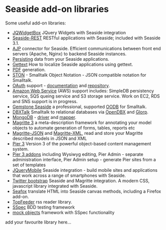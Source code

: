 # Seaside add-on libraries #

Some useful add-on libraries:
  * [JQWidgetBox](http://www.squeaksource.com/JQueryWidgetBox/) JQuery Widgets with Seaside integration
  * [Seaside-REST](SeasideRest) RESTful applications with Seaside; included with Seaside 3.1.
  * [AJP](http://www.squeaksource.com/ajp) connector for Seaside. Efficient communications between front end servers (Apache, Nginx) to backend Seaside instances.
  * [Persisting](http://www.seaside.st/documentation/persistence) data from your Seaside applications.
  * [Gettext](Gettext) How to localize Seaside applications using gettext.
  * [PDF](http://www.seaside.st/documentation/pdfs) generation.
  * [STON](https://github.com/svenvc/ston) - Smalltalk Object Notation - JSON compatible notation for Smalltalk.
  * [OAuth](http://blog.doit.st/2011/02/15/cloudforksso-openid-and-oauth-support-for-smalltalk/) support - [documentation](http://blog.doit.st/2011/02/15/cloudforksso-openid-and-oauth-support-for-smalltalk/) and [repository](http://www.squeaksource.com/Cloudfork/).
  * [Amazon Web Service](http://blog.doit.st) (AWS) support includes: SimpleDB persistency service, SQS queing service and S3 storage service. Work on EC2, RDS and SNS support is in progress.
  * [Gemstone Seaside](http://code.google.com/p/glassdb/) a professional, supported [OODB](http://en.wikipedia.org/wiki/Object_database) for Smalltalk.
  * [DBXTalk](http://dbxtalk.smallworks.com.ar) Smalltalk to relational databases via [OpenDBX](http://en.wikipedia.org/wiki/OpenDBX) and [Glorp](https://groups.google.com/forum/?fromgroups#!forum/glorp-group).
  * [MongoDB](http://www.mongodb.org) - [driver](http://squeaksource.com/MongoTalk/) and [mapper](http://smalltalkhub.com/#!/~estebanlm/Voyage).
  * [Magritte 3](http://source.lukas-renggli.ch/magritte3/) a meta-description framework for annotating your model objects to automate generation of forms, tables, reports etc
  * [Magritte-JSON](http://source.lukas-renggli.ch/magritte3addons/) and [Magritte-XML](http://source.lukas-renggli.ch/magritte3addons/), read and store your Magritte described models in JSON and XML
  * [Pier 3](http://source.lukas-renggli.ch/pier3/) Version 3 of the powerful object-based content management system.
  * [Pier 3 addons](http://source.lukas-renggli.ch/pier3addons/) including Wysiwyg editing, Pier Admin - separate administration interface, Pier Admin setup - generate Pier sites from a set of templates
  * [JQueryMobile](http://jquerymobile.seasidehosting.st/) Seaside integration - build mobile sites and applications that work across a range of smartphones with Seaside.
  * [Twitter bootstrap](http://twitterbootstrap.seasidehosting.st) Seaside and Magritte integration. A modern CSS, javascript library integrated with Seaside.
  * [Seafox](http://seafox.seasidehosting.st) translate HTML into Seaside canvas methods, including a Firefox add-on.
  * [TopFeeder](http://ss3.gemstone.com/ss/TopFeeder) rss reader library.
  * [SSpec](http://www.squeaksource.com/SSpec.html) BDD testing framework
  * [mock objects](http://www.squeaksource.com/Mocketry.html) framework with SSpec functionality

add your favourite library here...
